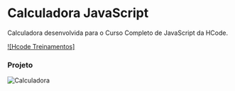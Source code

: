 # Calculadora JavaScript

Calculadora desenvolvida para o Curso Completo de JavaScript da HCode.

[![Hcode Treinamentos]](https://www.hcode.com.br)

### Projeto
![Calculadora](https://firebasestorage.googleapis.com/v0/b/hcode-com-br.appspot.com/o/calculadora-hcode.jpg?alt=media&token=5406aa3f-b965-401c-9b4e-654609c78b33)
